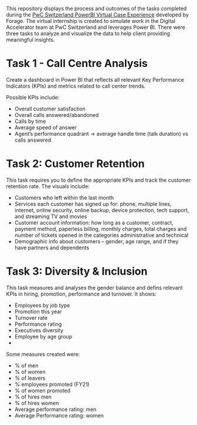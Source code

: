 This repository displays the process and outcomes of the tasks completed during the [PwC Switzerland PowerBI Virtual Case Experience](https://www.theforage.com/virtual-experience/a87GpgE6tiku7q3gu/pw-c-switzerland/pwc-power-bi-virtual-case-experience/) developed by Forage. The virtual internship is created to simulate work in the Digital Accelerator team at PwC Switzerland and leverages Power BI. There were three tasks to analyze and visualize the data to help client providing meaningful insights. 
# Task 1 - Call Centre Analysis
Create a dashboard in Power BI that reflects all relevant Key Performance Indicators (KPIs) and metrics related to call center trends.

Possible KPIs include:

- Overall customer satisfaction
- Overall calls answered/abandoned
- Calls by time
- Average speed of answer
- Agent’s performance quadrant -> average handle time (talk duration) vs calls answered

# Task 2: Customer Retention
This task requires you to define the appropriate KPIs and  track the customer retention rate.
The visuals include:

- Customers who left within the last month
- Services each customer has signed up for: phone, multiple lines, internet, online security, online backup, device protection, tech support, and streaming TV and movies
- Customer account information: how long as a customer, contract, payment method, paperless billing, monthly charges, total charges and number of tickets opened in the categories administrative and technical
- Demographic info about customers – gender, age range, and if they have partners and dependents

# Task 3: Diversity & Inclusion
This task measures and analyses the gender balance and defins relevant KPIs in hiring, promotion, performance and turnover. It shows:
- Employees by job type
- Promotion this year
- Turnover rate
- Performance rating
- Executives diversity
- Employee by age group
- 
Some measures created were:

- % of men
- % of women
- % of leavers
- % employees promoted (FY21)
- % of women promoted
- % of hires men
- % of hires women
- Average performance rating: men
- Average Performance rating: women
